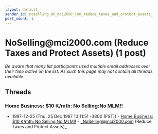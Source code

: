 ```yaml
---
layout: default
sender_id: noselling_at_mci2000_com_reduce_taxes_and_protect_assets_
post_count: 1
---
```


# NoSelling<span>@</span>mci2000.com (Reduce Taxes and Protect Assets) (1 post)

_Be aware that many list participants used multiple email addresses over their time active on the list. As such this page may not contain all threads available._

## Threads

### Home Business:  $10 K/mth:  No Selling:No MLM!!
+ 1997-12-25 (Thu, 25 Dec 1997 10:11:51 -0800 (PST)) - [Home Business:  $10 K/mth:  No Selling:No MLM!!](/archive/1997/12/3cd035c0c7dd09ddc0b75f53f37eae3f70f2f362f4ef241ea7b3f0e01add737a) - _NoSelling@mci2000.com (Reduce Taxes and Protect Assets)_

